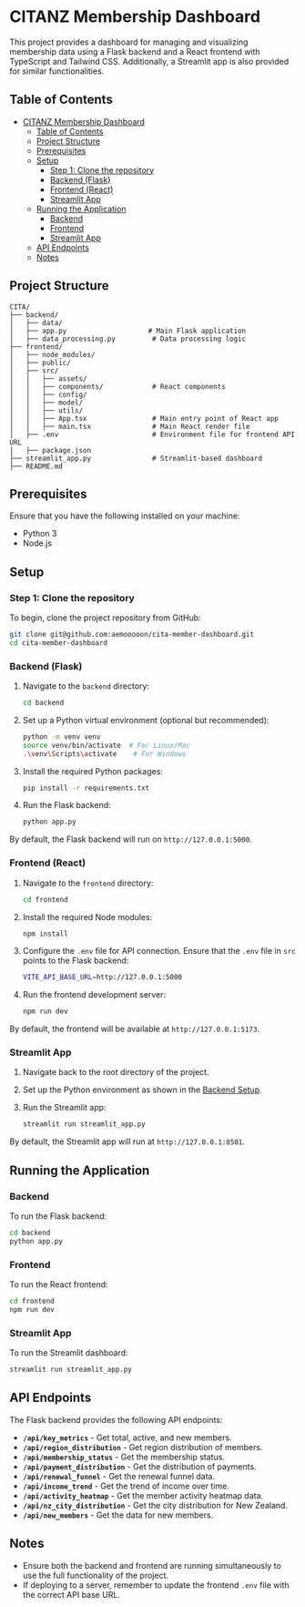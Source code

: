 # CITANZ Membership Dashboard

This project provides a dashboard for managing and visualizing membership data using a Flask backend and a React frontend with TypeScript and Tailwind CSS. Additionally, a Streamlit app is also provided for similar functionalities.

## Table of Contents

- [CITANZ Membership Dashboard](#citanz-membership-dashboard)
  - [Table of Contents](#table-of-contents)
  - [Project Structure](#project-structure)
  - [Prerequisites](#prerequisites)
  - [Setup](#setup)
    - [Step 1: Clone the repository](#step-1-clone-the-repository)
    - [Backend (Flask)](#backend-flask)
    - [Frontend (React)](#frontend-react)
    - [Streamlit App](#streamlit-app)
  - [Running the Application](#running-the-application)
    - [Backend](#backend)
    - [Frontend](#frontend)
    - [Streamlit App](#streamlit-app-1)
  - [API Endpoints](#api-endpoints)
  - [Notes](#notes)

## Project Structure

```
CITA/
├── backend/
│   ├── data/
│   ├── app.py                    # Main Flask application
│   ├── data_processing.py         # Data processing logic
├── frontend/
│   ├── node_modules/
│   ├── public/
│   ├── src/
│   │   ├── assets/
│   │   ├── components/            # React components
│   │   ├── config/
│   │   ├── model/
│   │   ├── utils/
│   │   ├── App.tsx                # Main entry point of React app
│   │   ├── main.tsx               # Main React render file
│   ├── .env                       # Environment file for frontend API URL
│   ├── package.json
├── streamlit_app.py               # Streamlit-based dashboard
├── README.md
```

## Prerequisites

Ensure that you have the following installed on your machine:

-   Python 3
-   Node.js 

## Setup

### Step 1: Clone the repository

To begin, clone the project repository from GitHub:

```bash
git clone git@github.com:aemooooon/cita-member-dashboard.git
cd cita-member-dashboard
```

### Backend (Flask)

1. Navigate to the `backend` directory:

    ```bash
    cd backend
    ```

2. Set up a Python virtual environment (optional but recommended):

    ```bash
    python -m venv venv
    source venv/bin/activate  # For Linux/Mac
    .\venv\Scripts\activate    # For Windows
    ```

3. Install the required Python packages:

    ```bash
    pip install -r requirements.txt
    ```

4. Run the Flask backend:
    ```bash
    python app.py
    ```

By default, the Flask backend will run on `http://127.0.0.1:5000`.

### Frontend (React)

1. Navigate to the `frontend` directory:

    ```bash
    cd frontend
    ```

2. Install the required Node modules:

    ```bash
    npm install
    ```

3. Configure the `.env` file for API connection. Ensure that the `.env` file in `src` points to the Flask backend:

    ```bash
    VITE_API_BASE_URL=http://127.0.0.1:5000
    ```

4. Run the frontend development server:
    ```bash
    npm run dev
    ```

By default, the frontend will be available at `http://127.0.0.1:5173`.

### Streamlit App

1. Navigate back to the root directory of the project.

2. Set up the Python environment as shown in the [Backend Setup](#backend-flask).

3. Run the Streamlit app:
    ```bash
    streamlit run streamlit_app.py
    ```

By default, the Streamlit app will run at `http://127.0.0.1:8501`.

## Running the Application

### Backend

To run the Flask backend:

```bash
cd backend
python app.py
```

### Frontend

To run the React frontend:

```bash
cd frontend
npm run dev
```

### Streamlit App

To run the Streamlit dashboard:

```bash
streamlit run streamlit_app.py
```

## API Endpoints

The Flask backend provides the following API endpoints:

-   **`/api/key_metrics`** - Get total, active, and new members.
-   **`/api/region_distribution`** - Get region distribution of members.
-   **`/api/membership_status`** - Get the membership status.
-   **`/api/payment_distribution`** - Get the distribution of payments.
-   **`/api/renewal_funnel`** - Get the renewal funnel data.
-   **`/api/income_trend`** - Get the trend of income over time.
-   **`/api/activity_heatmap`** - Get the member activity heatmap data.
-   **`/api/nz_city_distribution`** - Get the city distribution for New Zealand.
-   **`/api/new_members`** - Get the data for new members.

## Notes

-   Ensure both the backend and frontend are running simultaneously to use the full functionality of the project.
-   If deploying to a server, remember to update the frontend `.env` file with the correct API base URL.
